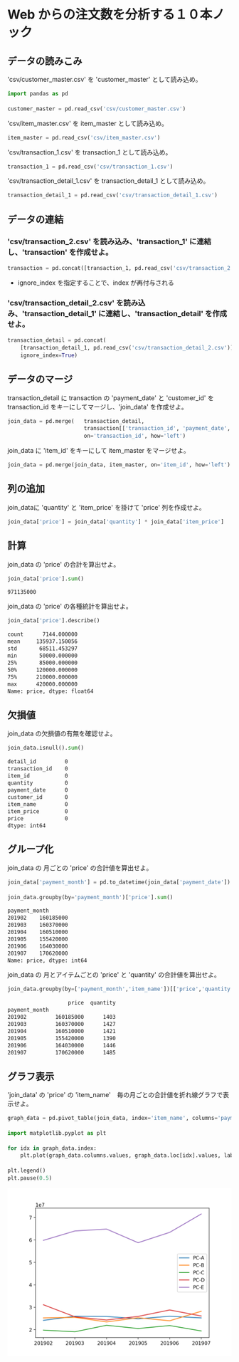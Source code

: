 # Web からの注文数を分析する１０本ノック

## データの読みこみ


'csv/customer_master.csv' を 'customer_master' として読み込め。

```python
import pandas as pd

customer_master = pd.read_csv('csv/customer_master.csv')
```

'csv/item_master.csv' を item_master として読み込め。

```python
item_master = pd.read_csv('csv/item_master.csv')
```

'csv/transaction_1.csv' を transaction_1 として読み込め。
```python
transaction_1 = pd.read_csv('csv/transaction_1.csv')  
```

'csv/transaction_detail_1.csv' を transaction_detail_1 として読み込め。
```python
transaction_detail_1 = pd.read_csv('csv/transaction_detail_1.csv')
```


## データの連結
### 'csv/transaction_2.csv' を読み込み、'transaction_1' に連結し、'transaction' を作成せよ。

```python
transaction = pd.concat([transaction_1, pd.read_csv('csv/transaction_2.csv')], ignore_index=True)
```
- ignore_index を指定することで、index が再付与される


### 'csv/transaction_detail_2.csv' を読み込み、'transaction_detail_1' に連結し、'transaction_detail' を作成せよ。


```python
transaction_detail = pd.concat(
    [transaction_detail_1, pd.read_csv('csv/transaction_detail_2.csv')],
    ignore_index=True)
```


## データのマージ
transaction_detail に transaction の 'payment_date' と 'customer_id' を transaction_id をキーにしてマージし、'join_data' を作成せよ。

```python
join_data = pd.merge(   transaction_detail,  
                        transaction[['transaction_id', 'payment_date', 'customer_id']],
                        on='transaction_id', how='left')  
```

join_data に 'item_id' をキーにして item_master をマージせよ。

```python
join_data = pd.merge(join_data, item_master, on='item_id', how='left')
```

## 列の追加

join_dataに 'quantity' と 'item_price' を掛けて 'price' 列を作成せよ。

```python
join_data['price'] = join_data['quantity'] * join_data['item_price']
```

## 計算
join_data の 'price' の合計を算出せよ。

```python
join_data['price'].sum()
```
```
971135000
```

join_data の 'price' の各種統計を算出せよ。
```python
join_data['price'].describe()
```
```
count      7144.000000
mean     135937.150056
std       68511.453297
min       50000.000000
25%       85000.000000
50%      120000.000000
75%      210000.000000
max      420000.000000
Name: price, dtype: float64
```

## 欠損値
join_data の欠損値の有無を確認せよ。
```python
join_data.isnull().sum()
```
```
detail_id         0
transaction_id    0
item_id           0
quantity          0
payment_date      0
customer_id       0
item_name         0
item_price        0
price             0
dtype: int64
```


## グループ化
join_data の 月ごとの 'price' の合計値を算出せよ。

```python
join_data['payment_month'] = pd.to_datetime(join_data['payment_date']).dt.strftime('%Y%m')  

join_data.groupby(by='payment_month')['price'].sum()
```
```
payment_month
201902    160185000
201903    160370000
201904    160510000
201905    155420000
201906    164030000
201907    170620000
Name: price, dtype: int64
```


join_data の 月とアイテムごとの 'price' と 'quantity' の合計値を算出せよ。

```python
join_data.groupby(by=['payment_month','item_name'])[['price','quantity']].sum()
```

```
                   price  quantity
payment_month                     
201902         160185000      1403
201903         160370000      1427
201904         160510000      1421
201905         155420000      1390
201906         164030000      1446
201907         170620000      1485
```

## グラフ表示
'join_data' の 'price' の 'item_name'　毎の月ごとの合計値を折れ線グラフで表示せよ。

```python
graph_data = pd.pivot_table(join_data, index='item_name', columns='payment_month', values='price', aggfunc='sum')

import matplotlib.pyplot as plt

for idx in graph_data.index:
    plt.plot(graph_data.columns.values, graph_data.loc[idx].values, label=idx)

plt.legend()
plt.pause(0.5)
```

![knock_010](img/knock_10.png)
